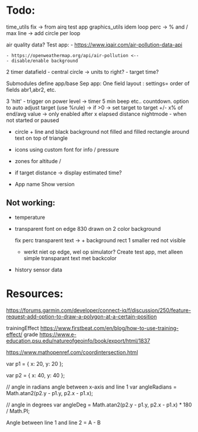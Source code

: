 # Todo:
time_utils fix -> from airq test app
graphics_utils idem
loop perc -> % and /
max line -> add circle per loop

air quality data?
Test app:
    - https://www.iqair.com/air-pollution-data-api

    - https://openweathermap.org/api/air-pollution <--
    - disable/enable background
    
2 timer datafield
    - central circle -> units to right?
    - target time?

Submodules define app/base
    Sep app: One field layout : settings= order of fields abr1,abr2, etc.

3 'hitt' - trigger on power level -> timer 5 min beep etc.. countdown.
option to auto adjust target (use %rule)
    -> if >0 -> set target to target +/- x% of end/avg value
    -> only enabled after x elapsed distance
nightmode - when not started or paused
- circle + line and black background not filled and filled rectangle around text on top of triangle
- icons using custom font for info / pressure 
- zones for altitude / 
- if target distance -> display estimated time?

- App name Show version 




## Not working:
 - temperature
 - transparent font on edge 830 drawn on 2 color background

    fix perc transparent text -> + background rect 1 smaller red not visible
    - werkt niet op edge, wel op simulator?
    Create test app, met alleen simple transparant text met backcolor
    
- history sensor data


# Resources:

https://forums.garmin.com/developer/connect-iq/f/discussion/250/feature-request-add-option-to-draw-a-polygon-at-a-certain-position

trainingEffect  https://www.firstbeat.com/en/blog/how-to-use-training-effect/
grade https://www.e-education.psu.edu/natureofgeoinfo/book/export/html/1837


https://www.mathopenref.com/coordintersection.html

var p1 = {
	x: 20,
	y: 20
};

var p2 = {
	x: 40,
	y: 40
};

// angle in radians angle between x-axis and line 1
var angleRadians = Math.atan2(p2.y - p1.y, p2.x - p1.x);

// angle in degrees
var angleDeg = Math.atan2(p2.y - p1.y, p2.x - p1.x) * 180 / Math.PI;

Angle between line 1 and line 2 = A - B
